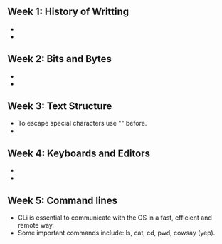 ## Week 1: History of Writting
 -
 -
## Week 2: Bits and Bytes
 - 
 - 
## Week 3: Text Structure
 - To escape special characters use "\" before.
 - 
## Week 4: Keyboards and Editors
 - 
 - 
## Week 5: Command lines
 - CLi is essential to communicate with the OS in a fast, efficient and remote way.
 - Some important commands include: ls, cat, cd, pwd, cowsay (yep).
